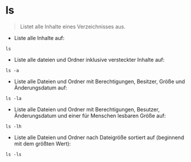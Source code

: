 # ls

> Listet alle Inhalte eines Verzeichnisses aus.


- Liste alle Inhalte auf:

`ls`

- Liste alle dateien und Ordner inklusive versteckter Inhalte auf:

`ls -a`

- Liste alle Dateien und Ordner mit Berechtigungen, Besitzer, Größe und Änderungsdatum auf:

`ls -la`

- Liste alle Dateien und Ordner mit Berechtigungen, Besutzer, Änderungsdatum und einer für Menschen lesbaren Größe auf:

`ls -lh` 

- Liste alle Dateien und Ordner nach Dateigröße sortiert auf (beginnend mit dem größten Wert):

`ls -ls`

